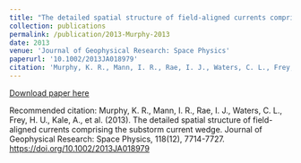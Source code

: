 ```yaml
---
title: "The detailed spatial structure of field-aligned currents comprising the substorm current wedge"
collection: publications
permalink: /publication/2013-Murphy-2013
date: 2013
venue: 'Journal of Geophysical Research: Space Physics'
paperurl: '10.1002/2013JA018979'
citation: 'Murphy, K. R., Mann, I. R., Rae, I. J., Waters, C. L., Frey, H. U., Kale, A., et al. (2013). The detailed spatial structure of field-aligned currents comprising the substorm current wedge. Journal of Geophysical Research: Space Physics, 118(12), 7714-7727. https://doi.org/10.1002/2013JA018979'
---
```

[Download paper here](10.1002/2013JA018979)

Recommended citation: Murphy, K. R., Mann, I. R., Rae, I. J., Waters, C. L., Frey, H. U., Kale, A., et al. (2013). The detailed spatial structure of field-aligned currents comprising the substorm current wedge. Journal of Geophysical Research: Space Physics, 118(12), 7714-7727. https://doi.org/10.1002/2013JA018979